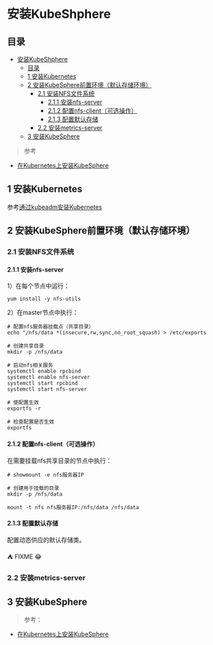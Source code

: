 # 安装KubeShphere

## 目录

- [安装KubeShphere](#安装kubeshphere)
  - [目录](#目录)
  - [1 安装Kubernetes](#1-安装kubernetes)
  - [2 安装KubeSphere前置环境（默认存储环境）](#2-安装kubesphere前置环境默认存储环境)
    - [2.1 安装NFS文件系统](#21-安装nfs文件系统)
      - [2.1.1 安装nfs-server](#211-安装nfs-server)
      - [2.1.2 配置nfs-client（可选操作）](#212-配置nfs-client可选操作)
      - [2.1.3 配置默认存储](#213-配置默认存储)
    - [2.2 安装metrics-server](#22-安装metrics-server)
  - [3 安装KubeSphere](#3-安装kubesphere)

> 参考

- [在Kubernetes上安装KubeSphere](https://kubesphere.com.cn/docs/quick-start/minimal-kubesphere-on-k8s/)

## 1 安装Kubernetes

参考[通过kubeadm安装Kubernetes](../Kubernetes/02_install/02_K8s安装_kubeadm.md)

## 2 安装KubeSphere前置环境（默认存储环境）

### 2.1 安装NFS文件系统

#### 2.1.1 安装nfs-server

1）在每个节点中运行：

    yum install -y nfs-utils

2）在master节点中执行：

    # 配置nfs服务器挂载点（共享目录）
    echo "/nfs/data *(insecure,rw,sync,no_root_squash) > /etc/exports 

    # 创建共享目录
    mkdir -p /nfs/data

    # 启动nfs相关服务
    systemctl enable rpcbind
    systemctl enable nfs-server
    systemctl start rpcbind
    systemctl start nfs-server

    # 使配置生效
    exportfs -r

    # 检查配置是否生效
    exportfs

#### 2.1.2 配置nfs-client（可选操作）

在需要挂载nfs共享目录的节点中执行：

    # showmount -e nfs服务器IP

    # 创建用于挂载的目录
    mkdir -p /nfs/data

    mount -t nfs nfs服务器IP:/nfs/data /nfs/data

#### 2.1.3 配置默认存储

配置动态供应的默认存储类。

:tent: FIXME :joy:

### 2.2 安装metrics-server

## 3 安装KubeSphere

> 参考：

- [在Kubernetes上安装KubeSphere](https://kubesphere.com.cn/docs/quick-start/minimal-kubesphere-on-k8s/)